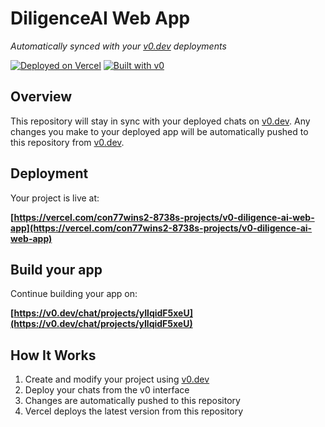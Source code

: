 # DiligenceAI Web App

*Automatically synced with your [v0.dev](https://v0.dev) deployments*

[![Deployed on Vercel](https://img.shields.io/badge/Deployed%20on-Vercel-black?style=for-the-badge&logo=vercel)](https://vercel.com/con77wins2-8738s-projects/v0-diligence-ai-web-app)
[![Built with v0](https://img.shields.io/badge/Built%20with-v0.dev-black?style=for-the-badge)](https://v0.dev/chat/projects/yIlqidF5xeU)

## Overview

This repository will stay in sync with your deployed chats on [v0.dev](https://v0.dev).
Any changes you make to your deployed app will be automatically pushed to this repository from [v0.dev](https://v0.dev).

## Deployment

Your project is live at:

**[https://vercel.com/con77wins2-8738s-projects/v0-diligence-ai-web-app](https://vercel.com/con77wins2-8738s-projects/v0-diligence-ai-web-app)**

## Build your app

Continue building your app on:

**[https://v0.dev/chat/projects/yIlqidF5xeU](https://v0.dev/chat/projects/yIlqidF5xeU)**

## How It Works

1. Create and modify your project using [v0.dev](https://v0.dev)
2. Deploy your chats from the v0 interface
3. Changes are automatically pushed to this repository
4. Vercel deploys the latest version from this repository